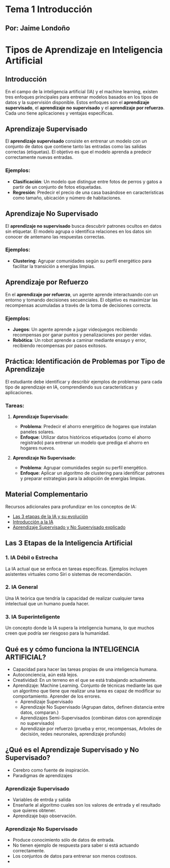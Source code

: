 # Tema 1 Introducción
## Por: Jaime Londoño

# Tipos de Aprendizaje en Inteligencia Artificial

## Introducción
En el campo de la inteligencia artificial (IA) y el machine learning, existen tres enfoques principales para entrenar modelos basados en los tipos de datos y la supervisión disponible. Estos enfoques son el **aprendizaje supervisado**, el **aprendizaje no supervisado** y el **aprendizaje por refuerzo**. Cada uno tiene aplicaciones y ventajas específicas.

## Aprendizaje Supervisado
El **aprendizaje supervisado** consiste en entrenar un modelo con un conjunto de datos que contiene tanto las entradas como las salidas correctas (etiquetas). El objetivo es que el modelo aprenda a predecir correctamente nuevas entradas.

### Ejemplos:
- **Clasificación**: Un modelo que distingue entre fotos de perros y gatos a partir de un conjunto de fotos etiquetadas.
- **Regresión**: Predecir el precio de una casa basándose en características como tamaño, ubicación y número de habitaciones.

## Aprendizaje No Supervisado
El **aprendizaje no supervisado** busca descubrir patrones ocultos en datos sin etiquetar. El modelo agrupa o identifica relaciones en los datos sin conocer de antemano las respuestas correctas.

### Ejemplos:
- **Clustering**: Agrupar comunidades según su perfil energético para facilitar la transición a energías limpias.

## Aprendizaje por Refuerzo
En el **aprendizaje por refuerzo**, un agente aprende interactuando con un entorno y tomando decisiones secuenciales. El objetivo es maximizar las recompensas acumuladas a través de la toma de decisiones correcta.

### Ejemplos:
- **Juegos**: Un agente aprende a jugar videojuegos recibiendo recompensas por ganar puntos y penalizaciones por perder vidas.
- **Robótica**: Un robot aprende a caminar mediante ensayo y error, recibiendo recompensas por pasos exitosos.

## Práctica: Identificación de Problemas por Tipo de Aprendizaje
El estudiante debe identificar y describir ejemplos de problemas para cada tipo de aprendizaje en IA, comprendiendo sus características y aplicaciones.

### Tareas:
1. **Aprendizaje Supervisado**:
   - **Problema**: Predecir el ahorro energético de hogares que instalan paneles solares.
   - **Enfoque**: Utilizar datos históricos etiquetados (como el ahorro registrado) para entrenar un modelo que prediga el ahorro en hogares nuevos.
   
2. **Aprendizaje No Supervisado**:
   - **Problema**: Agrupar comunidades según su perfil energético.
   - **Enfoque**: Aplicar un algoritmo de clustering para identificar patrones y preparar estrategias para la adopción de energías limpias.

## Material Complementario
Recursos adicionales para profundizar en los conceptos de IA:
- [Las 3 etapas de la IA y su evolución](https://www.youtube.com/watch?v=MgWtYXcUg9Y)
- [Introducción a la IA](https://www.youtube.com/watch?v=_tA5cinv0U8&t=208s)
- [Aprendizaje Supervisado y No Supervisado explicado](https://www.youtube.com/watch?v=oT3arRRB2Cw&t=1s)

## Las 3 Etapas de la Inteligencia Artificial

### 1. **IA Débil o Estrecha**
La IA actual que se enfoca en tareas específicas. Ejemplos incluyen asistentes virtuales como Siri o sistemas de recomendación.

### 2. **IA General**
Una IA teórica que tendría la capacidad de realizar cualquier tarea intelectual que un humano pueda hacer.

### 3. **IA Superinteligente**
Un concepto donde la IA supera la inteligencia humana, lo que muchos creen que podría ser riesgoso para la humanidad.


## Qué es y cómo funciona la INTELIGENCIA ARTIFICIAL?

- Capacidad para hacer las tareas propias de una inteligencia humana.
- Autoconciencia, aún está lejos.
- Creatividad: En un terreno en el que se está trabajando actualmente.
- Aprendizaje: Machine Learning. Conjunto de técnicas mediante las que un algoritmo que tiene que realizar una tarea es capaz de modificar su comportamiento. Aprender de los errores.
    - Aprendizaje Supervisado
    - Aprendizaje No Supervisado (Agrupan datos, definen distancia entre datos, comparan.)
    - Aprendizajes Semi-Supervisados (combinan datos con aprendizaje no supervisado)
    - Aprendizaje por refuerzo (prueba y error, recompensas, Arboles de decisión, redes neuronales, aprendizaje profundo)

## ¿Qué es el Aprendizaje Supervisado y No Supervisado?

- Cerebro como fuente de inspiración.
- Paradigmas de aprendizajes

### Aprendizaje Supervisado
- Variables de entrda y salida
- Enseñarle al algoritmo cuales son los valores de entrada y el resultado que quieres obtener.
- Aprendizaje bajo observación.

### Aprendizaje No Supervisado
- Produce conocimiento sólo de datos de entrada.
- No tienen ejemplo de respuesta para saber si está actuando correctamente.
- Los conjuntos de datos para entrenar son menos costosos.
- 



